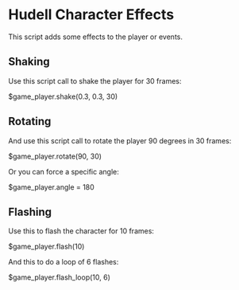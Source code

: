 Hudell Character Effects
========================

This script adds some effects to the player or events.

Shaking
-------
Use this script call to shake the player for 30 frames:

$game_player.shake(0.3, 0.3, 30)

Rotating
--------
And use this script call to rotate the player 90 degrees in 30 frames:

$game_player.rotate(90, 30)

Or you can force a specific angle:

$game_player.angle = 180

Flashing
--------
Use this to flash the character for 10 frames:

$game_player.flash(10)

And this to do a loop of 6 flashes:

$game_player.flash_loop(10, 6)

